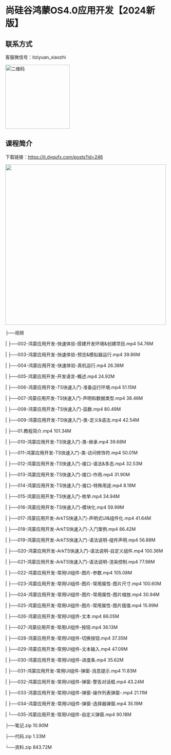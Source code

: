 # 尚硅谷鸿蒙OS4.0应用开发【2024新版】

## 联系方式

客服微信号：itziyuan_xiaozhi

<img src="https://ziyuanyun.oss-cn-guangzhou.aliyuncs.com/common/20240614073449/666b82192834a.jpg" width="200" height="200" alt="二维码">

## 课程简介

下载链接：https://it.dyqufx.com/posts?id=246

<img src="https://ziyuanyun.oss-cn-guangzhou.aliyuncs.com/yun/20240515151723/66446183e70c5.jpg" width="500" alt="">

  

 ├──视频

 | ├──002-鸿蒙应用开发-快速体验-搭建开发环境&amp;创建项目.mp4 54.76M

 | ├──003-鸿蒙应用开发-快速体验-预览&amp;模拟器运行.mp4 39.86M

 | ├──004-鸿蒙应用开发-快速体验-真机运行.mp4 26.38M

 | ├──005-鸿蒙应用开发-开发语言-概述.mp4 24.92M

 | ├──006-鸿蒙应用开发-TS快速入门-准备运行环境.mp4 51.15M

 | ├──007-鸿蒙应用开发-TS快速入门-声明和数据类型.mp4 38.46M

 | ├──008-鸿蒙应用开发-TS快速入门-函数.mp4 80.49M

 | ├──009-鸿蒙应用开发-TS快速入门-类-定义&amp;语法.mp4 42.54M

 | ├──01.教程简介.mp4 101.34M

 | ├──010-鸿蒙应用开发-TS快速入门-类-继承.mp4 39.68M

 | ├──011-鸿蒙应用开发-TS快速入门-类-访问修饰符.mp4 50.01M

 | ├──012-鸿蒙应用开发-TS快速入门-接口-语法&amp;多态.mp4 32.53M

 | ├──013-鸿蒙应用开发-TS快速入门-接口-作用.mp4 31.90M

 | ├──014-鸿蒙应用开发-TS快速入门-接口-特殊用途.mp4 8.19M

 | ├──015-鸿蒙应用开发-TS快速入门-枚举.mp4 34.94M

 | ├──016-鸿蒙应用开发-TS快速入门-模块化.mp4 59.99M

 | ├──017-鸿蒙应用开发-ArkTS快速入门-声明式UI&amp;组件化.mp4 41.64M

 | ├──018-鸿蒙应用开发-ArkTS快速入门-入门案例.mp4 86.42M

 | ├──019-鸿蒙应用开发-ArkTS快速入门-语法说明-组件声明.mp4 56.88M

 | ├──020-鸿蒙应用开发-ArkTS快速入门-语法说明-自定义组件.mp4 100.36M

 | ├──021-鸿蒙应用开发-ArkTS快速入门-语法说明-渲染控制.mp4 77.98M

 | ├──022-鸿蒙应用开发-常用UI组件-图片-参数.mp4 105.08M

 | ├──023-鸿蒙应用开发-常用UI组件-图片-常用属性-图片尺寸.mp4 100.60M

 | ├──024-鸿蒙应用开发-常用UI组件-图片-常用属性-图片缩放.mp4 30.94M

 | ├──025-鸿蒙应用开发-常用UI组件-图片-常用属性-图片插值.mp4 15.99M

 | ├──026-鸿蒙应用开发-常用UI组件-文本.mp4 86.05M

 | ├──027-鸿蒙应用开发-常用UI组件-按钮.mp4 36.13M

 | ├──028-鸿蒙应用开发-常用UI组件-切换按钮.mp4 37.35M

 | ├──029-鸿蒙应用开发-常用UI组件-文本输入.mp4 47.09M

 | ├──030-鸿蒙应用开发-常用UI组件-进度条.mp4 35.62M

 | ├──031-鸿蒙应用开发-常用UI组件-弹窗-消息提示.mp4 11.83M

 | ├──032-鸿蒙应用开发-常用UI组件-弹窗-警告对话框.mp4 43.24M

 | ├──033-鸿蒙应用开发-常用UI组件-弹窗-操作列表弹窗-.mp4 21.11M

 | ├──034-鸿蒙应用开发-常用UI组件-弹窗-选择器弹窗.mp4 35.19M

 | └──035-鸿蒙应用开发-常用UI组件-自定义弹窗.mp4 90.18M

 ├──笔记.zip 10.90M

 ├──代码.zip 1.33M

 └──资料.zip 843.72M

  